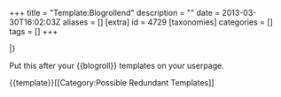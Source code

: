 +++
title = "Template:Blogrollend"
description = ""
date = 2013-03-30T16:02:03Z
aliases = []
[extra]
id = 4729
[taxonomies]
categories = []
tags = []
+++

|}<noinclude>


Put this after your <nowiki>{{blogroll}}</nowiki> templates on your userpage.


{{template}}[[Category:Possible Redundant Templates]]</noinclude>
